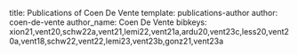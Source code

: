 title: Publications of Coen De Vente
template: publications-author
author: coen-de-vente
author_name: Coen De Vente
bibkeys: xion21,vent20,schw22a,vent21,lemi22,vent21a,ardu20,vent23c,less20,vent20a,vent18,schw22,vent22,lemi23,vent23b,gonz21,vent23a